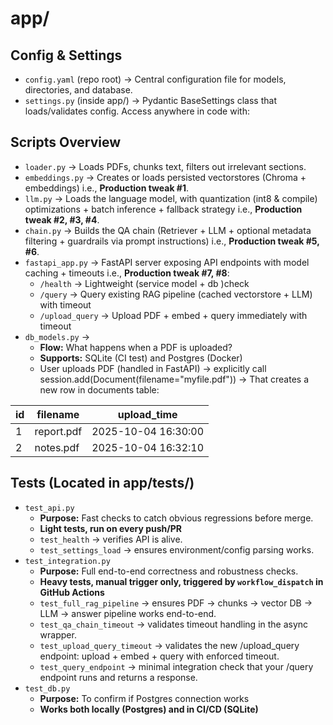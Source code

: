 # app/

## Config & Settings

- `config.yaml` (repo root) → Central configuration file for models, directories, and database.
- `settings.py` (inside app/) → Pydantic BaseSettings class that loads/validates config. Access anywhere in code with:

## Scripts Overview

- `loader.py` → Loads PDFs, chunks text, filters out irrelevant sections.
- `embeddings.py` → Creates or loads persisted vectorstores (Chroma + embeddings) i.e., **Production tweak #1**.
- `llm.py` → Loads the language model, with quantization (int8 & compile) optimizations + batch inference + fallback strategy i.e., **Production tweak #2, #3, #4**.
- `chain.py` → Builds the QA chain (Retriever + LLM + optional metadata filtering + guardrails via prompt instructions) i.e., **Production tweak #5, #6**.
- `fastapi_app.py` → FastAPI server exposing API endpoints with model caching + timeouts i.e., **Production tweak #7, #8**:
  - `/health` → Lightweight (service model + db )check
  - `/query` → Query existing RAG pipeline (cached vectorstore + LLM) with timeout
  - `/upload_query` → Upload PDF + embed + query immediately with timeout
 - `db_models.py`  →
   - **Flow:** What happens when a PDF is uploaded?
   - **Supports:** SQLite (CI test) and Postgres (Docker)
   - User uploads PDF (handled in FastAPI) → explicitly call session.add(Document(filename="myfile.pdf"))  → That creates a new row in documents table:

| id | filename   | upload_time         |
| -- | ---------- | ------------------- |
| 1  | report.pdf | 2025-10-04 16:30:00 |
| 2  | notes.pdf  | 2025-10-04 16:32:10 |


## Tests (Located in app/tests/)

- `test_api.py` 
  - **Purpose:** Fast checks to catch obvious regressions before merge.
  - **Light tests, run on every push/PR**
  - `test_health` → verifies API is alive.
  - `test_settings_load` → ensures environment/config parsing works.
- `test_integration.py` 
  - **Purpose:** Full end-to-end correctness and robustness checks.
  - **Heavy tests, manual trigger only, triggered by `workflow_dispatch` in GitHub Actions**
  - `test_full_rag_pipeline` → ensures PDF → chunks → vector DB → LLM → answer pipeline works end-to-end.
  - `test_qa_chain_timeout` → validates timeout handling in the async wrapper.
  - `test_upload_query_timeout` → validates the new /upload_query endpoint: upload + embed + query with enforced timeout.
  - `test_query_endpoint` → minimal integration check that your /query endpoint runs and returns a response.  
- `test_db.py` 
  - **Purpose:** To confirm if Postgres connection works
  - **Works both locally (Postgres) and in CI/CD (SQLite)**

